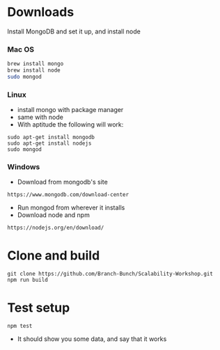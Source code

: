 # Downloads
Install MongoDB and set it up, and install node

### Mac OS
```bash 
brew install mongo
brew install node
sudo mongod
```

### Linux
- install mongo with package manager
- same with node
- With aptitude the following will work:
```
sudo apt-get install mongodb
sudo apt-get install nodejs
sudo mongod
```

### Windows
- Download from mongodb's site
```
https://www.mongodb.com/download-center
```
- Run mongod from wherever it installs
- Download node and npm
```
https://nodejs.org/en/download/
```

# Clone and build
```
git clone https://github.com/Branch-Bunch/Scalability-Workshop.git
npm run build
```

# Test setup
```
npm test
```
- It should show you some data, and say that it works
